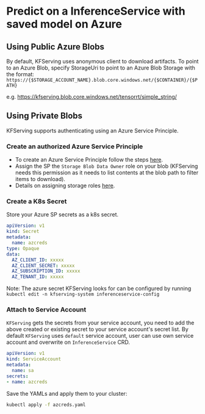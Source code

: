 
# Predict on a InferenceService with saved model on Azure
## Using Public Azure Blobs
By default, KFServing uses anonymous client to download artifacts. To point to an Azure Blob, specify StorageUri to point to an Azure Blob Storage with the format: 
```https://{$STORAGE_ACCOUNT_NAME}.blob.core.windows.net/{$CONTAINER}/{$PATH}```

e.g. https://kfserving.blob.core.windows.net/tensorrt/simple_string/

## Using Private Blobs
KFServing supports authenticating using an Azure Service Principle.
### Create an authorized Azure Service Principle
* To create an Azure Service Principle follow the steps [here](https://docs.microsoft.com/en-us/cli/azure/create-an-azure-service-principal-azure-cli?view=azure-cli-latest).
* Assign the SP the `Storage Blob Data Owner` role on your blob (KFServing needs this permission as it needs to list contents at the blob path to filter items to download).
* Details on assigning storage roles [here](https://docs.microsoft.com/en-us/azure/storage/common/storage-auth-aad).

### Create a K8s Secret
Store your Azure SP secrets as a k8s secret. 

```yaml
apiVersion: v1
kind: Secret
metadata:
  name: azcreds
type: Opaque
data:
  AZ_CLIENT_ID: xxxxx
  AZ_CLIENT_SECRET: xxxxx
  AZ_SUBSCRIPTION_ID: xxxxx
  AZ_TENANT_ID: xxxxx
```
Note: The azure secret KFServing looks for can be configured by running `kubectl edit -n kfserving-system inferenceservice-config`

### Attach to Service Account
`KFServing` gets the secrets from your service account, you need to add the above created or existing secret to your service account's secret list. 
By default `KFServing` uses `default` service account, user can use own service account and overwrite on `InferenceService` CRD.

```yaml
apiVersion: v1
kind: ServiceAccount
metadata:
  name: sa
secrets:
- name: azcreds
```

Save the YAMLs and apply them to your cluster:
```bash
kubectl apply -f azcreds.yaml
```
